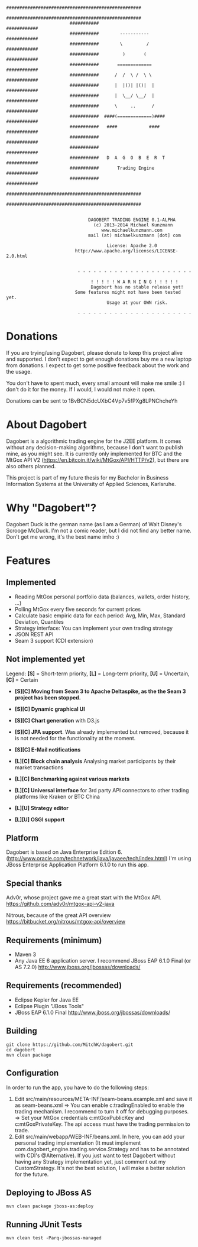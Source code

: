 							###################################################
							###################################################
							###########                            ############
							###########        -----------         ############
							###########        \         /         ############
							###########         )       (          ############
							###########       =============        ############
							###########      /  /  \ /  \ \        ############
							###########      |  |()| |()|  |       ############
							###########      |  \__/ \__/  |       ############
							###########      \     ..      /       ############
							###########  ####(=============)####   ############
							###########   ####            ####     ############
							###########                            ############
							###########                            ############
							###########   D  A  G  O  B  E  R  T   ############
							###########       Trading Engine       ############
							###########                            ############
							###################################################
							###################################################


                                   DAGOBERT TRADING ENGINE 0.1-ALPHA
                                     (c) 2013-2014 Michael Kunzmann
                                        www.michaelkunzmann.com
								   mail (at) michaelkunzmann [dot] com
								  
								  	      License: Apache 2.0
                              http://www.apache.org/licenses/LICENSE-2.0.html
                             
                             
                               - - - - - - - - - - - - - - - - - - - - - - 
                             	   
                             	    ! ! ! ! ! W A R N I N G ! ! ! ! !
                             	    Dagobert has no stable release yet!
                              Some features might not have been tested yet.
                             	          Usage at your OWN risk.
                             	          
                               - - - - - - - - - - - - - - - - - - - - - - 
								  
Donations
=========
If you are trying/using Dagobert, please donate to keep this project alive and supported. 
I don't expect to get enough donations buy me a new laptop from donations. 
I expect to get some positive feedback about the work and the usage.

You don't have to spent much, every small amount will make me smile :) I don't do it for the money. If I would, I would not make it open.

Donations can be sent to 1BvBCN5dcUXbC4Vp7v5fPXg8LPNChcheYh
								  
About Dagobert			  
=========================
Dagobert is a algorithmic trading engine for the J2EE platform. It comes without any decision-making algorithms, because I don't want to publish mine, as you might see. 
It is currently only implemented for BTC and the MtGox API V2 (https://en.bitcoin.it/wiki/MtGox/API/HTTP/v2), but there are also others planned.

This project is part of my future thesis for my Bachelor in Business Information Systems at the University of Applied Sciences, Karlsruhe.

Why "Dagobert"?
=========================
Dagobert Duck is the german name (as I am a German) of Walt Disney's Scrooge McDuck. I'm not a comic reader, but I did not find any better name. Don't get me wrong, it's the best name imho :)

Features
=========================

Implemented
-----------
 * Reading MtGox personal portfolio data (balances, wallets, order history, ...)
 * Polling MtGox every five seconds for current prices
 * Calculate basic empiric data for each period: Avg, Min, Max, Standard Deviation, Quantiles
 * Strategy interface: You can implement your own trading strategy
 * JSON REST API
 * Seam 3 support (CDI extension)
 
Not implemented yet
----------------------------------------------------------

Legend:
 **[S]** = Short-term priority, **[L]** = Long-term priority, **[U]** = Uncertain, **[C]** = Certain
 
 * **[S][C] Moving from Seam 3 to Apache Deltaspike, as the the Seam 3 project has been stopped.**

 * **[S][C] Dynamic graphical UI**
 
 * **[S][C] Chart generation** with D3.js
 
 * **[S][C] JPA support**. Was already implemented but removed, because it is not needed for the functionality at the moment.
 
 * **[S][C] E-Mail notifications** 

 * **[L][C] Block chain analysis** Analysing market participants by their market transactions

 * **[L][C] Benchmarking against various markets**
 
 * **[L][C] Universal interface** for 3rd party API connectors to other trading platforms like Kraken or BTC China
 
 * **[L][U] Strategy editor**
 
 * **[L][U] OSGI support**


Platform
--------------
Dagobert is based on Java Enterprise Edition 6. (http://www.oracle.com/technetwork/java/javaee/tech/index.html)
I'm using JBoss Enterprise Application Platform 6.1.0 to run this app.

Special thanks
--------------
Adv0r, whose project gave me a great start with the MtGox API.
https://github.com/adv0r/mtgox-api-v2-java

Nitrous, because of the great API overview
https://bitbucket.org/nitrous/mtgox-api/overview



Requirements (minimum)
----------------------

 * Maven 3
 * Any Java EE 6 application server. I recommend JBoss EAP 6.1.0 Final (or AS 7.2.0) http://www.jboss.org/jbossas/downloads/
 
 
Requirements (recommended)
--------------------------
 
 * Eclipse Kepler for Java EE
 * Eclipse Plugin "JBoss Tools"
 * JBoss EAP 6.1.0 Final http://www.jboss.org/jbossas/downloads/
 
 
Building
-----------------

    git clone https://github.com/MitchK/dagobert.git
    cd dagobert
    mvn clean package
    
Configuration
---------------------

In order to run the app, you have to do the following steps:
 1. Edit src/main/resources/META-INF/seam-beans.example.xml and save it as seam-beans.xml
   => You can enable c:tradingEnabled to enable the trading mechanism. I recommend to turn it off for debugging purposes.
   => Set your MtGox credentials c:mtGoxPublicKey and c:mtGoxPrivateKey. The api access must have the trading permission to trade.
 2. Edit src/main/webapp/WEB-INF/beans.xml. In here, you can add your personal trading implementation (It must implement com.dagobert_engine.trading.service.Strategy and has to be annotated with CDI's @Alternative). If you just want to test Dagobert without having any Strategy implementation yet, just comment out my CustomStrategy. It's not the best solution, I will make a better solution for the future.

    
Deploying to JBoss AS
---------------------

    mvn clean package jboss-as:deploy
    
Running JUnit Tests
-------------------

    mvn clean test -Parq-jbossas-managed

